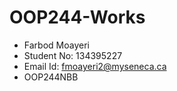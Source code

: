 # OOP244-Works
- Farbod Moayeri
- Student No: 134395227
- Email Id: fmoayeri2@myseneca.ca
- OOP244NBB
